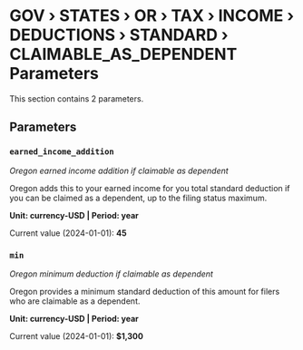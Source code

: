 # GOV › STATES › OR › TAX › INCOME › DEDUCTIONS › STANDARD › CLAIMABLE_AS_DEPENDENT Parameters

This section contains 2 parameters.

## Parameters

### `earned_income_addition`
*Oregon earned income addition if claimable as dependent*

Oregon adds this to your earned income for you total standard deduction if you can be claimed as a dependent, up to the filing status maximum.

**Unit: currency-USD | Period: year**

Current value (2024-01-01): **45**


### `min`
*Oregon minimum deduction if claimable as dependent*

Oregon provides a minimum standard deduction of this amount for filers who are claimable as a dependent.

**Unit: currency-USD | Period: year**

Current value (2024-01-01): **$1,300**

